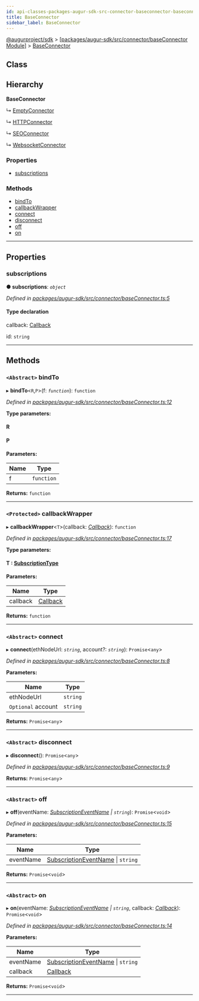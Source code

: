 ```yaml
---
id: api-classes-packages-augur-sdk-src-connector-baseconnector-baseconnector
title: BaseConnector
sidebar_label: BaseConnector
---
```


[@augurproject/sdk](api-readme.md) > [[packages/augur-sdk/src/connector/baseConnector Module]](api-modules-packages-augur-sdk-src-connector-baseconnector-module.md) > [BaseConnector](api-classes-packages-augur-sdk-src-connector-baseconnector-baseconnector.md)

## Class

## Hierarchy

**BaseConnector**

↳  [EmptyConnector](api-classes-packages-augur-sdk-src-connector-empty-connector-emptyconnector.md)

↳  [HTTPConnector](api-classes-packages-augur-sdk-src-connector-http-connector-httpconnector.md)

↳  [SEOConnector](api-classes-packages-augur-sdk-src-connector-seo-connector-seoconnector.md)

↳  [WebsocketConnector](api-classes-packages-augur-sdk-src-connector-ws-connector-websocketconnector.md)

### Properties

* [subscriptions](api-classes-packages-augur-sdk-src-connector-baseconnector-baseconnector.md#subscriptions)

### Methods

* [bindTo](api-classes-packages-augur-sdk-src-connector-baseconnector-baseconnector.md#bindto)
* [callbackWrapper](api-classes-packages-augur-sdk-src-connector-baseconnector-baseconnector.md#callbackwrapper)
* [connect](api-classes-packages-augur-sdk-src-connector-baseconnector-baseconnector.md#connect)
* [disconnect](api-classes-packages-augur-sdk-src-connector-baseconnector-baseconnector.md#disconnect)
* [off](api-classes-packages-augur-sdk-src-connector-baseconnector-baseconnector.md#off)
* [on](api-classes-packages-augur-sdk-src-connector-baseconnector-baseconnector.md#on)

---

## Properties

<a id="subscriptions"></a>

###  subscriptions

**● subscriptions**: *`object`*

*Defined in [packages/augur-sdk/src/connector/baseConnector.ts:5](https://github.com/AugurProject/augur/blob/bae2172ca0/packages/augur-sdk/src/connector/baseConnector.ts#L5)*

#### Type declaration

[event: `string`]: `object`

 callback: [Callback](api-modules-packages-augur-sdk-src-events-module.md#callback)

 id: `string`

___

## Methods

<a id="bindto"></a>

### `<Abstract>` bindTo

▸ **bindTo**<`R`,`P`>(f: *`function`*): `function`

*Defined in [packages/augur-sdk/src/connector/baseConnector.ts:12](https://github.com/AugurProject/augur/blob/bae2172ca0/packages/augur-sdk/src/connector/baseConnector.ts#L12)*

**Type parameters:**

#### R 
#### P 
**Parameters:**

| Name | Type |
| ------ | ------ |
| f | `function` |

**Returns:** `function`

___
<a id="callbackwrapper"></a>

### `<Protected>` callbackWrapper

▸ **callbackWrapper**<`T`>(callback: *[Callback](api-modules-packages-augur-sdk-src-events-module.md#callback)*): `function`

*Defined in [packages/augur-sdk/src/connector/baseConnector.ts:17](https://github.com/AugurProject/augur/blob/bae2172ca0/packages/augur-sdk/src/connector/baseConnector.ts#L17)*

**Type parameters:**

#### T :  [SubscriptionType](api-modules-packages-augur-sdk-src-event-handlers-module.md#subscriptiontype)
**Parameters:**

| Name | Type |
| ------ | ------ |
| callback | [Callback](api-modules-packages-augur-sdk-src-events-module.md#callback) |

**Returns:** `function`

___
<a id="connect"></a>

### `<Abstract>` connect

▸ **connect**(ethNodeUrl: *`string`*, account?: *`string`*): `Promise`<`any`>

*Defined in [packages/augur-sdk/src/connector/baseConnector.ts:8](https://github.com/AugurProject/augur/blob/bae2172ca0/packages/augur-sdk/src/connector/baseConnector.ts#L8)*

**Parameters:**

| Name | Type |
| ------ | ------ |
| ethNodeUrl | `string` |
| `Optional` account | `string` |

**Returns:** `Promise`<`any`>

___
<a id="disconnect"></a>

### `<Abstract>` disconnect

▸ **disconnect**(): `Promise`<`any`>

*Defined in [packages/augur-sdk/src/connector/baseConnector.ts:9](https://github.com/AugurProject/augur/blob/bae2172ca0/packages/augur-sdk/src/connector/baseConnector.ts#L9)*

**Returns:** `Promise`<`any`>

___
<a id="off"></a>

### `<Abstract>` off

▸ **off**(eventName: *[SubscriptionEventName](api-enums-packages-augur-sdk-src-constants-subscriptioneventname.md) \| `string`*): `Promise`<`void`>

*Defined in [packages/augur-sdk/src/connector/baseConnector.ts:15](https://github.com/AugurProject/augur/blob/bae2172ca0/packages/augur-sdk/src/connector/baseConnector.ts#L15)*

**Parameters:**

| Name | Type |
| ------ | ------ |
| eventName | [SubscriptionEventName](api-enums-packages-augur-sdk-src-constants-subscriptioneventname.md) \| `string` |

**Returns:** `Promise`<`void`>

___
<a id="on"></a>

### `<Abstract>` on

▸ **on**(eventName: *[SubscriptionEventName](api-enums-packages-augur-sdk-src-constants-subscriptioneventname.md) \| `string`*, callback: *[Callback](api-modules-packages-augur-sdk-src-events-module.md#callback)*): `Promise`<`void`>

*Defined in [packages/augur-sdk/src/connector/baseConnector.ts:14](https://github.com/AugurProject/augur/blob/bae2172ca0/packages/augur-sdk/src/connector/baseConnector.ts#L14)*

**Parameters:**

| Name | Type |
| ------ | ------ |
| eventName | [SubscriptionEventName](api-enums-packages-augur-sdk-src-constants-subscriptioneventname.md) \| `string` |
| callback | [Callback](api-modules-packages-augur-sdk-src-events-module.md#callback) |

**Returns:** `Promise`<`void`>

___

